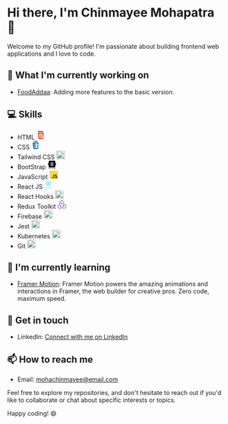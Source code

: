 # Hi there, I'm Chinmayee Mohapatra 👋

Welcome to my GitHub profile! I'm passionate about building frontend web applications and I love to code. 

## 🔭 What I'm currently working on
- [FoodAddaa](https://github.com/Chinmayee-mohapatra/FoodAddaa): Adding more features to the basic version.

## 💻 Skills
- HTML
  <img src="https://raw.githubusercontent.com/devicons/devicon/master/icons/html5/html5-original-wordmark.svg" width="20" height="20" />
- CSS
  <img src="https://raw.githubusercontent.com/devicons/devicon/master/icons/css3/css3-original-wordmark.svg" width="20" height="20" />
- Tailwind CSS
  <img src="https://www.vectorlogo.zone/logos/tailwindcss/tailwindcss-icon.svg" width="20" height="20" />
- BootStrap
  <img src="https://raw.githubusercontent.com/devicons/devicon/master/icons/bootstrap/bootstrap-plain-wordmark.svg" width="20" height="20"/>
- JavaScript
  <img src="https://raw.githubusercontent.com/devicons/devicon/master/icons/javascript/javascript-original.svg" width="20" height="20" />
- React JS
  <img src="https://raw.githubusercontent.com/devicons/devicon/master/icons/react/react-original-wordmark.svg" width="20" height="20" />
- React Hooks
  <img src="https://encrypted-tbn0.gstatic.com/images?q=tbn:ANd9GcQ41D9tTB12AqT5-2_BXTDQl3CVCrB5estnepWK7QA1BsbMPn-3RoIw9IYZT3A87XWDUMM&usqp=CAU" width="20" height="20" />
- Redux Toolkit
  <img src="https://raw.githubusercontent.com/devicons/devicon/master/icons/redux/redux-original.svg" width="20" height="20" />
- Firebase
  <img src="https://www.vectorlogo.zone/logos/firebase/firebase-icon.svg" width="20" height="20" />
- Jest
  <img src="https://www.vectorlogo.zone/logos/jestjsio/jestjsio-icon.svg" width="20" height="20" />
- Kubernetes
  <img src="https://www.vectorlogo.zone/logos/kubernetes/kubernetes-icon.svg" width="20" height="20" />
- Git
  <img src="https://www.vectorlogo.zone/logos/git-scm/git-scm-icon.svg" width="20" height="20" />

## 🌱 I'm currently learning
- [Framer Motion](https://www.framer.com/motion/animation/): Framer Motion powers the amazing animations and interactions in Framer, the web builder for creative pros. Zero code, maximum speed.

## 💬 Get in touch
- LinkedIn: [Connect with me on LinkedIn](https://www.linkedin.com/in/chinmayee-mohapatra-72b821177/)

## 📫 How to reach me
- Email: [mohachinmayee@email.com](mailto:mohachinmayee@email.com)

Feel free to explore my repositories, and don't hesitate to reach out if you'd like to collaborate or chat about specific interests or topics.

Happy coding! 😄


<!--
**Chinmayee-mohapatra/Chinmayee-mohapatra** is a ✨ _special_ ✨ repository because its `README.md` (this file) appears on your GitHub profile.

Here are some ideas to get you started:

- 🔭 I’m currently working on ...
- 🌱 I’m currently learning ...
- 👯 I’m looking to collaborate on ...
- 🤔 I’m looking for help with ...
- 💬 Ask me about ...
- 📫 How to reach me: ...
- 😄 Pronouns: ...
- ⚡ Fun fact: ...
-->
